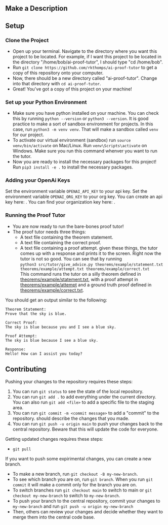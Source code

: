 # <MAKE A TITLE>
## Make a Description

## Setup
### Clone the Project
- Open up your terminal. Navigate to the directory where you want this project to be located. For example, if I want this project to be located in the directory "/home/bob/ai-proof-tutor", I should type "cd /home/bob".
- Run `git clone https://github.com/rkthomps/ai-proof-tutor` to get a copy of this repository onto your computer.
- Now, there should be a new directory called "ai-proof-tutor". Change into that directory with `cd ai-proof-tutor`.
- Great! You've got a copy of this project on your machine!

### Set up your Python Environment
- Make sure you have python installed on your machine. You can check this by running `python --version` or `python3 --version`. It is good practice to make a sort of sandbox environment for projects. In this case, run `python3 -m venv venv`. That will make a sandbox called `venv` for our project.
- To activate our virtual environment (sandbox) run `source venv/bin/activate` on Mac/Linux. Run `venv\Scripts\activate` on Windows. Make sure you run this command whenver you want to run the tutor. 
- Now you are ready to install the necessary packages for this project! Run `pip3 install -e .` to install the necessary packages.

### Adding your OpenAi Keys
Set the environment variable `OPENAI_API_KEY` to your api key. Set the environment variable `OPENAI_ORG_KEY` to your org key.
You can create an api key here: [](https://platform.openai.com/api-keys). You can find your organization key here: [](https://platform.openai.com/account/organization). 

### Running the Proof Tutor
- You are now ready to run the bare-bones proof tutor!
- The proof tutor needs three things:
  - A text file containing the theorem statement.
  - A text file containing the correct proof.
  - A text file containing a proof attempt.
  given these things, the tutor comes up with a response and prints it to the screen. Right now the tutor is not so good. You can see that by running\
`python3 src/tutor/give_advice.py theorems/example/statement.txt theorems/example/attempt.txt theorems/example/correct.txt`\
This command runs the tutor on a silly theorem defined in [theorems/example/statement.txt](theorems/example/statement.txt), with a proof attempt in [theorems/example/attempt](theorems/example/attempt.txt) and a ground truth proof defined in [theorems/example/correct.txt](theorems/example/correct.txt).

You should get an output similar to the following:
```
Theorem Statement:
Prove that the sky is blue.

Correct Proof:
The sky is blue because you and I see a blue sky.

Proof Attempt:
The sky is blue because I see a blue sky.

Response:
Hello! How can I assist you today?
```

## Contributing
Pushing your changes to the repository requires these steps:
1. You can run `git status` to see the state of the local repository.
2. You can run `git add .` to add everything under the current directory. You can also run `git add <file>` to add a specific file to the staging area.
3. You can run `git commit -m <commit message>` to add a "commit" to the repository. <commit message> should describe the changes that you made.
4. You can run `git push -u origin main` to push your changes back to the central repository. Beware that this will update the code for everyone.

Getting updated changes requires these steps:
- `git pull`

If you want to push some expirimental changes, you can create a new branch. 
- To make a new branch, run `git checkout -B my-new-branch`.
- To see which branch you are on, run `git branch`. When you run `git commit` it will make a commit only for the branch you are on.
- To switch branches run `git checkout main` to switch to main or `git checkout my-new-branch` to switch to `my-new-branch`.
- To push your branch to the central repository, commit your changes to `my-new-branch` and run `git push -u origin my-new-branch`
- Then, others can review your changes and decide whether they want to merge them into the central code base. 




